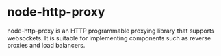 # node-http-proxy

node-http-proxy is an HTTP programmable proxying library that supports websockets. It is suitable for implementing components such as reverse proxies and load balancers.

